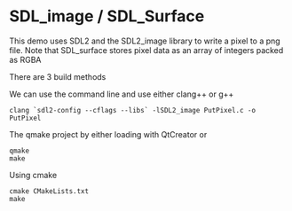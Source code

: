 # SDL_image / SDL_Surface

This demo uses SDL2 and the SDL2_image library to write a pixel to a png file. Note that SDL_surface stores pixel data as an array of integers packed as RGBA

There are 3 build methods

We can use the command line and use either clang++ or g++

```
clang `sdl2-config --cflags --libs` -lSDL2_image PutPixel.c -o PutPixel
``` 

The qmake project by either loading with QtCreator or 

```
qmake
make
```

Using cmake

```
cmake CMakeLists.txt
make
```